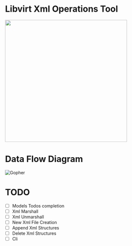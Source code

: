 # Libvirt Xml Operations Tool

<img src="https://raw.githubusercontent.com/kevsersrca/libvirt-xml/master/gopher.png" width="400" height="400" />



# Data Flow Diagram
![Gopher](https://raw.githubusercontent.com/kevsersrca/libvirt-xml/master/dataflowdiagram.png)


# TODO
* [ ]  Models Todos completion
* [ ]  Xml Marshall
* [ ]  Xml Unmarshall
* [ ]  New Xml File Creation
* [ ]  Append Xml Structures
* [ ]  Delete Xml Structures
* [ ]  Cli 
